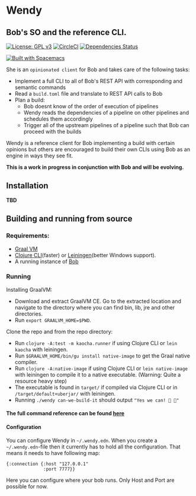 # Wendy

## Bob's SO and the reference CLI.

[![License: GPL v3](https://img.shields.io/badge/license-GPL%20v3-blue.svg)](http://www.gnu.org/licenses/gpl-3.0)
[![CircleCI](https://circleci.com/gh/bob-cd/wendy/tree/master.svg?style=svg)](https://circleci.com/gh/bob-cd/wendy/tree/master)
[![Dependencies Status](https://versions.deps.co/bob-cd/wendy/status.svg)](https://versions.deps.co/bob-cd/wendy)

[![Built with Spacemacs](https://cdn.rawgit.com/syl20bnr/spacemacs/442d025779da2f62fc86c2082703697714db6514/assets/spacemacs-badge.svg)](http://spacemacs.org)

She is an `opinionated client` for Bob and takes care of the following tasks:

- Implement a full CLI to all of Bob's REST API with corresponding and semantic commands
- Read a `build.toml` file and translate to REST API calls to Bob
- Plan a build:
    - Bob doesnt know of the order of execution of pipelines
    - Wendy reads the dependencies of a pipeline on other pipelines and schedules them accordingly
    - Trigger all of the upstream pipelines of a pipeline such that Bob can proceed with the builds

Wendy is a reference client for Bob implementing a build with certain opinions but others are
encouraged to build their own CLIs using Bob as an engine in ways they see fit.

**This is a work in progress in conjunction with Bob and will be evolving.**

## Installation

**TBD**

## Building and running from source

### Requirements:
- [Graal VM](https://www.graalvm.org/downloads/)
- [Clojure CLI](https://clojure.org/guides/getting_started)(faster) or [Leiningen](https://leiningen.org/)(better Windows support).
- A running instance of [Bob](https://github.com/bob-cd/bob)

### Running

Installing GraalVM:
- Download and extract GraalVM CE. Go to the extracted location and navigate to
  the directory where you can find bin, lib, jre and other directories.
- Run `export GRAALVM_HOME=$PWD`.

Clone the repo and from the repo directory:
- Run `clojure -A:test -m kaocha.runner` if using Clojure CLI or `lein kaocha` with leiningen.
- Run `$GRAALVM_HOME/bin/gu install native-image` to get the Graal native compiler.
- Run `clojure -A:native-image` if using Clojure CLI or `lein native-image` with leiningen to compile it to a native executable.
  (Warning: Quite a resource heavy step)
- The executable is found in `target/` if compiled via Clojure CLI or in `/target/default+uberjar/` with leiningen.
- Running `./wendy can-we-build-it` should output `"Yes we can! 🔨 🔨"`

#### The full command reference can be found [here](https://github.com/bob-cd/wendy/blob/master/docs/commands.md)

#### Configuration
You can configure Wendy in `~/.wendy.edn`. When you create a `~/.wendy.edn`-file then it currently has to hold all the configuration. That means it needs to have following map:
```
{:connection {:host "127.0.0.1"
              :port 7777}}
```
Here you can configure where your bob runs. Only Host and Port are possible for now.
